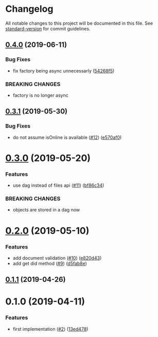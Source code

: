 # Changelog

All notable changes to this project will be documented in this file. See [standard-version](https://github.com/conventional-changelog/standard-version) for commit guidelines.

## [0.4.0](https://github.com/ipfs-shipyard/js-did-ipid/compare/v0.3.1...v0.4.0) (2019-06-11)


### Bug Fixes

* fix factory being async unnecessarly ([54268f5](https://github.com/ipfs-shipyard/js-did-ipid/commit/54268f5))


### BREAKING CHANGES

* factory is no longer async



<a name="0.3.1"></a>
## [0.3.1](https://github.com/ipfs-shipyard/js-did-ipid/compare/v0.3.0...v0.3.1) (2019-05-30)


### Bug Fixes

* do not assume isOnline is available ([#12](https://github.com/ipfs-shipyard/js-did-ipid/issues/12)) ([e570af0](https://github.com/ipfs-shipyard/js-did-ipid/commit/e570af0))



<a name="0.3.0"></a>
# [0.3.0](https://github.com/ipfs-shipyard/js-did-ipid/compare/v0.2.0...v0.3.0) (2019-05-20)


### Features

* use dag instead of files api ([#11](https://github.com/ipfs-shipyard/js-did-ipid/issues/11)) ([bf86c34](https://github.com/ipfs-shipyard/js-did-ipid/commit/bf86c34))


### BREAKING CHANGES

* objects are stored in a dag now



<a name="0.2.0"></a>
# [0.2.0](https://github.com/ipfs-shipyard/js-did-ipid/compare/v0.1.1...v0.2.0) (2019-05-10)


### Features

* add document validation ([#10](https://github.com/ipfs-shipyard/js-did-ipid/issues/10)) ([e820d43](https://github.com/ipfs-shipyard/js-did-ipid/commit/e820d43))
* add get did method ([#9](https://github.com/ipfs-shipyard/js-did-ipid/issues/9)) ([d5fab8e](https://github.com/ipfs-shipyard/js-did-ipid/commit/d5fab8e))



<a name="0.1.1"></a>
## [0.1.1](https://github.com/ipfs-shipyard/js-did-ipid/compare/v0.1.0...v0.1.1) (2019-04-26)



<a name="0.1.0"></a>
# 0.1.0 (2019-04-11)


### Features

* first implementation ([#2](https://github.com/ipfs-shipyard/js-did-ipid/issues/2)) ([13ed478](https://github.com/ipfs-shipyard/js-did-ipid/commit/13ed478))
